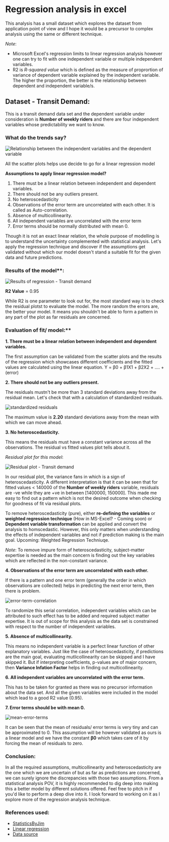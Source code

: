 # Regression analysis in excel
This analysis has a small dataset which explores the dataset from application point of view and I hope it would be a precursor to complex analysis using the same or different technique. 

*Note*:
* Microsoft Excel's regression limits to linear regression analysis however one can try to fit with one independent variable or multiple independent variables.
* R2 is *R-squared value* which is defined as the measure of proprortion of variance of dependent variable explained by the independent variable. The higher the proportion, the better is the relationship between dependent and independent variable/s.

## Dataset - Transit Demand:
This is a transit demand data set and the dependent variable under consideration is **Number of weekly riders** and there are four independent variables whose predictability we want to know.

### What do the trends say?

![Relationship between the independent variables and the dependent variable](images/separate-trends-of-four-plots.PNG)

All the scatter plots helps use decide to go for a linear regression model

**Assumptions to apply linear regression model?**
1. There must be a linear relation between independent and dependent variables. 
2. There should not be any outliers present. 
3. No heteroscedasticity 
4. Observations of the error term are uncorrelated with each other. It is called as Auto-correlation.
5. Absence of multicollinearity.
6. All independent variables are uncorrelated with the error term
7. Error terms should be normally distributed with mean 0. 

Though it is not an exact linear relation, the whole purpose of modelling is to understand the uncertainty complemented with statistical analysis. Let's apply the regression technique and discover if the assumptions get validated without which our model doesn't stand a suitable fit for the given data and future predictions.

### Results of the model**:

![Results of regression - Transit demand](https://github.com/akshayreddykotha/regression-analysis-in-excel/blob/master/images/regression-ouput.PNG)

**R2 Value** = 0.95

While R2 is one parameter to look out for, the most standard way is to check the residual plotst to evaluate the model. The more random the errors are, the better your model. It means you shouldn't be able to form a pattern in any part of the plot as far residuals are concerned.

### Evaluation of fit/ model:**
**1. There must be a linear relation between independent and dependent variables.**

The first assumption can be validated from the scatter plots and the results of the regression which showcases different coefficients and the fitted values are calculated using the linear equation. Y = β0 + β1X1 + β2X2 + .... + (error)

**2. There should not be any outliers present.**

The residuals mustn't be more than 3 standard deviations away from the residual mean. Let's check that with a calculation of standardized residuals.

![standardized residuals](https://github.com/akshayreddykotha/regression-analysis-in-excel/blob/master/images/standardized-residuals.PNG)

The maximum value is **2.20** standard deviations away from the mean with which we can move ahead.

**3. No heteroscedasticity.**

This means the residuals must have a constant variance across all the observations. The residual vs fitted values plot tells about it.

*Residual plot for this model*:

![Residual plot - Transit demand](images/residual-output-transit-demand.PNG)

In our residual plot, the variance fans in which is a sign of heteroscedasticity. A different interpretation is that it can be seen that for fitted values < 140000 of the **Number of weekly riders** variable, residuals are -ve while they are +ve in between [1400000, 150000]. This made me easy to find out a pattern which is not the desired outcome when checking for goodness of fit via residual plots.

To remove heteroscedasticity (pure), either **re-defining the variables** or **weighted regression technique** (How in MS-Excel? - Coming soon) or **Dependent variable transformation** can be applied and convert the analysis to homscedastic. However, this only matters when understanding the effects of independent variables and not if prediction making is the main goal. Upcoming: Weighted Regression Techniuqe.

*Note*: To remove impure form of heteroscedasticity, subject-matter expertise is needed as the main concern is finding out the key variables which are reflected in the non-constant variance.

**4. Observations of the error term are uncorrelated with each other.**

If there is a pattern and one error term (generally the order in which observations are collected) helps in predicting the next error term, then there is problem.

![error-term-correlation](https://github.com/akshayreddykotha/regression-analysis-in-excel/blob/master/images/residual-vs-observation-order.PNG)

To randomize this serial correlation, independent variables which can be attributed to such effect has to be added and required subject matter expertise. It is out of scope for this analysis as the data set is constrained with respect to the number of independent variables.

**5. Absence of multicollinearity.**

This means no independent variable is a perfect linear function of other explanatory variables. Just like the case of heteroscedasticity, if predictions are the main goal, evaluating mutlicollinearity can be skipped and I have skipped it. But if interpreting coefficients, p-values are of major concern, then **Variance Infation Factor** helps in finding out multicollinearity.

**6. All independent variables are uncorrelated with the error term.**

This has to be taken for granted as there was no precursor information about the data set. And all the given variables were included in the model which lead to a good R2 value (0.95).

**7. Error terms should be with mean 0.** 

![mean-error-terms]()

It can be seen that the mean of residuals/ error terms is very tiny and can be approximated to 0. This assumption will be however validated as ours is a linear model and we have the constant **β0** which takes care of it by forcing the mean of residuals to zero.


### Conclusion:

In all the required assumptions, multicollinearity and heteroscedasticity are the one which we are uncertain of but as far as predictions are concerned, we can surely ignore the discrepancies with those two assumptions. From a statistical analysis POV, it is highly recommended to dig deep into making this a better model by different solutions offered. Feel free to pitch in if you'd like to perform a deep dive into it. I look forward to working on it as I explore more of the regression analysis technique.

### References used:
* [StatisticsByJim](http://statisticsbyjim.com)
* [Linear regression](http://blog.excelmasterseries.com/2014/05/linear-regressions-required-assumptions.html)
* [Data source](https://journalistsresource.org/wp-content/uploads/2014/11/Sample-data-sets-for-linear-regression1.xlsx)
